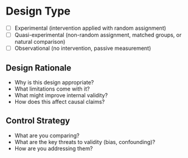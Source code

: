 # Design Type

- [ ] Experimental (intervention applied with random assignment)
- [ ] Quasi-experimental (non-random assignment, matched groups, or natural comparison)
- [ ] Observational (no intervention, passive measurement)

## Design Rationale

- Why is this design appropriate?
- What limitations come with it?
- What might improve internal validity?
- How does this affect causal claims?

## Control Strategy

- What are you comparing?
- What are the key threats to validity (bias, confounding)?
- How are you addressing them?
